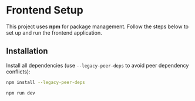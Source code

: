 # Frontend Setup

This project uses **npm** for package management. Follow the steps below to set up and run the frontend application.

## Installation

Install all dependencies (use `--legacy-peer-deps` to avoid peer dependency conflicts):

```bash
npm install --legacy-peer-deps

npm run dev
```
